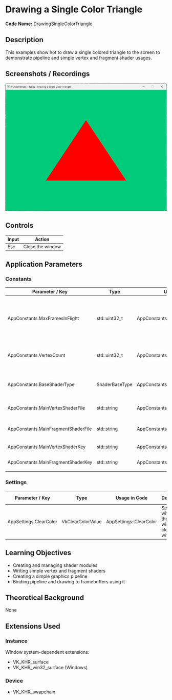 # Drawing a Single Color Triangle

**Code Name:** DrawingSingleColorTriangle

## Description

This examples show hot to draw a single colored triangle to the screen to demonstrate pipeline and simple vertex and fragment shader usages.

## Screenshots / Recordings

![](/Docs/ExampleMedia/Fundamentals/Basics/DrawingSingleColorTriangle.png?raw=true)

## Controls

| Input | Action           |
|-------|------------------|
| Esc   | Close the window |

## Application Parameters

### Constants

| Parameter / Key                     | Type           | Usage in Code                        | Description                                                  | Default Value        |
|-------------------------------------|----------------|--------------------------------------|--------------------------------------------------------------|----------------------|
| AppConstants.MaxFramesInFlight      | std::uint32_t  | AppConstants::MaxFramesInFlight      | Maximum number of images to be processed in the render loop. | 2                    |
| AppConstants.VertexCount            | std::uint32_t  | AppConstants::VertexCount            | Specifies the vertex count that will be drawn.               | 3                    |
| AppConstants.BaseShaderType         | ShaderBaseType | AppConstants::BaseShaderType         | Base shader type of the SPIR-V shader.                       | ShaderBaseType::GLSL |
| AppConstants.MainVertexShaderFile   | std::string    | AppConstants::MainVertexShaderFile   | Main vertex shader file path.                                | "triangle.vert.spv"  |
| AppConstants.MainFragmentShaderFile | std::string    | AppConstants::MainFragmentShaderFile | Main fragment shader file path.                              | "triangle.frag.spv"  |
| AppConstants.MainVertexShaderKey    | std::string    | AppConstants::MainVertexShaderKey    | Main vertex shader key.                                      | "vertMain"           |
| AppConstants.MainFragmentShaderKey  | std::string    | AppConstants::MainFragmentShaderKey  | Main fragment Shader key                                     | "fragMain"           |

### Settings

| Parameter / Key        | Type              | Usage in Code           | Description                                            | Default Value |
|------------------------|-------------------|-------------------------|--------------------------------------------------------|---------------|
| AppSettings.ClearColor | VkClearColorValue | AppSettings::ClearColor | Specifies which color the screen will be cleared with. | Yes           |


## Learning Objectives

- Creating and managing shader modules
- Writing simple vertex and fragment shaders
- Creating a simple graphics pipeline
- Binding pipeline and drawing to framebuffers using it

## Theoretical Background

None

## Extensions Used

### Instance

Window system-dependent extensions:
- VK_KHR_surface
- VK_KHR_win32_surface (Windows)

### Device

- VK_KHR_swapchain
